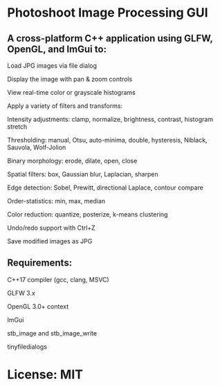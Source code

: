 # Photoshoot Image Processing GUI

## A cross-platform C++ application using GLFW, OpenGL, and ImGui to:

Load JPG images via file dialog

Display the image with pan & zoom controls

View real-time color or grayscale histograms

Apply a variety of filters and transforms:

Intensity adjustments: clamp, normalize, brightness, contrast, histogram stretch

Thresholding: manual, Otsu, auto-minima, double, hysteresis, Niblack, Sauvola, Wolf-Jolion

Binary morphology: erode, dilate, open, close

Spatial filters: box, Gaussian blur, Laplacian, sharpen

Edge detection: Sobel, Prewitt, directional Laplace, contour compare

Order-statistics: min, max, median

Color reduction: quantize, posterize, k-means clustering

Undo/redo support with Ctrl+Z

Save modified images as JPG

## Requirements:

C++17 compiler (gcc, clang, MSVC)

GLFW 3.x

OpenGL 3.0+ context

ImGui

stb_image and stb_image_write

tinyfiledialogs


# License: MIT

